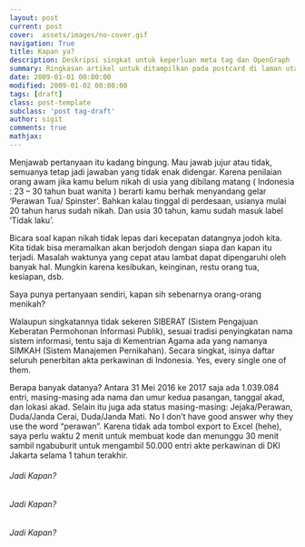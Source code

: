 ```yaml
---
layout: post
current: post
cover:  assets/images/no-cover.gif
navigation: True
title: Kapan ya?
description: Deskripsi singkat untuk keperluan meta tag dan OpenGraph
summary: Ringkasan artikel untuk ditampilkan pada postcard di laman utama, topik, dan artikel terkait.
date: 2009-01-01 00:00:00
modified: 2009-01-02 00:00:00
tags: [draft]
class: post-template
subclass: 'post tag-draft'
author: sigit
comments: true
mathjax:
---
```


Menjawab pertanyaan itu kadang bingung. Mau jawab jujur atau tidak, semuanya tetap jadi jawaban yang tidak enak didengar. Karena penilaian orang awam jika kamu belum nikah di usia yang dibilang matang ( Indonesia : 23 – 30 tahun buat wanita ) berarti kamu berhak menyandang gelar ‘Perawan Tua/ Spinster’. Bahkan kalau tinggal di perdesaan, usianya mulai 20 tahun harus sudah nikah. Dan usia 30 tahun, kamu sudah masuk label ‘Tidak laku’.

Bicara soal kapan nikah tidak lepas dari kecepatan datangnya jodoh kita. Kita tidak bisa meramalkan akan berjodoh dengan siapa dan kapan itu terjadi. Masalah waktunya yang cepat atau lambat dapat dipengaruhi oleh banyak hal. Mungkin karena kesibukan, keinginan, restu orang tua, kesiapan, dsb.

Saya punya pertanyaan sendiri, kapan sih sebenarnya orang-orang menikah?

Walaupun singkatannya tidak sekeren SIBERAT (Sistem Pengajuan Keberatan Permohonan Informasi Publik), sesuai tradisi penyingkatan nama sistem informasi, tentu saja di Kementrian Agama ada yang namanya SIMKAH (Sistem Manajemen Pernikahan). Secara singkat, isinya daftar seluruh penerbitan akta perkawinan di Indonesia. Yes, every single one of them.

Berapa banyak datanya? Antara 31 Mei 2016 ke 2017 saja ada 1.039.084 entri, masing-masing ada nama dan umur kedua pasangan, tanggal akad, dan lokasi akad. Selain itu juga ada status masing-masing: Jejaka/Perawan, Duda/Janda Cerai, Duda/Janda Mati. No I don’t have good answer why they use the word “perawan”.
Karena tidak ada tombol export to Excel (hehe), saya perlu waktu 2 menit untuk membuat kode dan menunggu 30 menit sambil ngabuburit untuk mengambil 50.000 entri akte perkawinan di DKI Jakarta selama 1 tahun terakhir.

###### Jadi Kapan?


###### Jadi Kapan?
###### Jadi Kapan?
